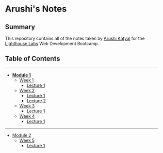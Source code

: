 # Arushi's Notes

## Summary
This repository contains all of the notes taken by [Arushi Katyal](https://github.com/katy-arushi) for the [Lighthouse Labs](https://www.lighthouselabs.ca/) Web Development Bootcamp.

## Table of Contents
___
* **[Module 1](/Module_1)**
  * [Week 1](/Module_1/Week_1)
    * [Lecture 1](/Module_1/Week_1/Lecture_1)
  * [Week 2](/Module_1/Week_2)
    * [Lecture 1](/Module_1/Week_2/Lecture_1)
    * [Lecture 2](/Module_1/Week_2/Lecture_2)
  * [Week 3](/Module_1/Week_3)
    * [Lecture 1](/Module_1/Week_3/Lecture_1)
  * [Week 4](/Module_1/Week_4)
    * [Lecture 1](/Module_1/Week_4/Lecture_1)




_____
* [Module 2](/Module_2)
  * [Week 5](/Module_2/Week_5)
    * [Lecture 1](/Module_2/Week_5/Lecture_1)
